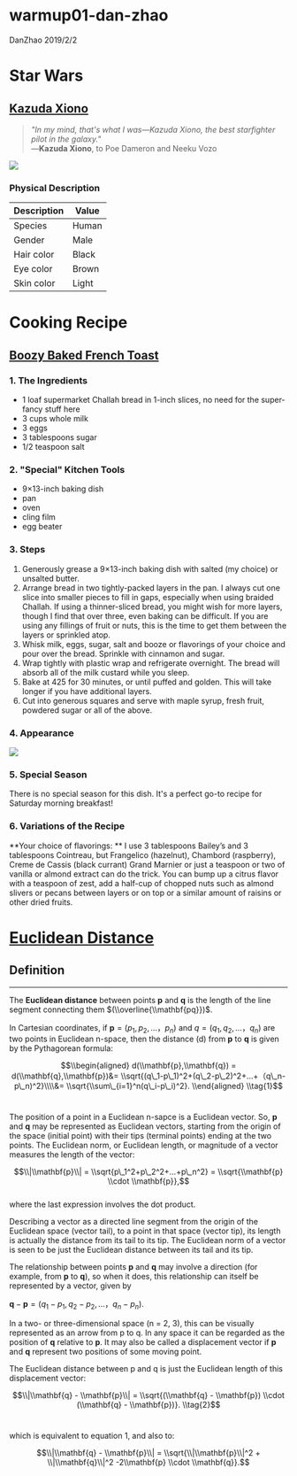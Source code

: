 warmup01-dan-zhao
================
DanZhao
2019/2/2

Star Wars
=========

[Kazuda Xiono](https://starwars.fandom.com/wiki/Kazuda_Xiono)
-------------------------------------------------------------

> *"In my mind, that's what I was—Kazuda Xiono, the best starfighter pilot in the galaxy."* <br/>―**Kazuda Xiono**, to Poe Dameron and Neeku Vozo

![](https://vignette.wikia.nocookie.net/starwars/images/a/a3/Kazuda.jpg/revision/latest?cb=20180830051228)<br/>

### Physical Description

| Description | Value |
|-------------|-------|
| Species     | Human |
| Gender      | Male  |
| Hair color  | Black |
| Eye color   | Brown |
| Skin color  | Light |

Cooking Recipe
==============

[Boozy Baked French Toast](https://smittenkitchen.com/2006/12/new-years-day-2001/)
----------------------------------------------------------------------------------

### 1. The Ingredients

-   1 loaf supermarket Challah bread in 1-inch slices, no need for the super-fancy stuff here
-   3 cups whole milk
-   3 eggs
-   3 tablespoons sugar
-   1/2 teaspoon salt

### 2. "Special" Kitchen Tools

-   9×13-inch baking dish
-   pan
-   oven
-   cling film
-   egg beater

### 3. Steps

1.  Generously grease a 9×13-inch baking dish with salted (my choice) or unsalted butter.
2.  Arrange bread in two tightly-packed layers in the pan. I always cut one slice into smaller pieces to fill in gaps, especially when using braided Challah. If using a thinner-sliced bread, you might wish for more layers, though I find that over three, even baking can be difficult. If you are using any fillings of fruit or nuts, this is the time to get them between the layers or sprinkled atop.
3.  Whisk milk, eggs, sugar, salt and booze or flavorings of your choice and pour over the bread. Sprinkle with cinnamon and sugar.
4.  Wrap tightly with plastic wrap and refrigerate overnight. The bread will absorb all of the milk custard while you sleep.
5.  Bake at 425 for 30 minutes, or until puffed and golden. This will take longer if you have additional layers.
6.  Cut into generous squares and serve with maple syrup, fresh fruit, powdered sugar or all of the above.

### 4. Appearance

![](https://github.com/danzhaozju/stat133/raw/master/1.png)

### 5. Special Season

There is no special season for this dish. It's a perfect go-to recipe for Saturday morning breakfast! <br/>

### 6. Variations of the Recipe

**Your choice of flavorings: **
I use 3 tablespoons Bailey’s and 3 tablespoons Cointreau, but Frangelico (hazelnut), Chambord (raspberry), Creme de Cassis (black currant) Grand Marnier or just a teaspoon or two of vanilla or almond extract can do the trick. You can bump up a citrus flavor with a teaspoon of zest, add a half-cup of chopped nuts such as almond slivers or pecans between layers or on top or a similar amount of raisins or other dried fruits.

[Euclidean Distance](https://en.wikipedia.org/wiki/Euclidean_distance)
======================================================================

Definition
----------

------------------------------------------------------------------------

The **Euclidean distance** between points **p** and **q** is the length of the line segment connecting them $(\\overline{\\mathbf{pq}})$.<br/>

In Cartesian coordinates, if **p** = (*p*<sub>1</sub>, *p*<sub>2</sub>, …，*p*<sub>*n*</sub>) and *q* = (*q*<sub>1</sub>, *q*<sub>2</sub>, …，*q*<sub>*n*</sub>) are two points in Euclidean n-space, then the distance (d) from **p** to **q** is given by the Pythagorean formula:<br/>

$$\\begin{aligned}
d(\\mathbf{p},\\mathbf{q}) = d(\\mathbf{q},\\mathbf{p})&= \\sqrt{(q\_1-p\_1)^2+(q\_2-p\_2)^2+…+（q\_n-p\_n)^2}\\\\&= \\sqrt{\\sum\_{i=1}^n(q\_i-p\_i)^2}.
\\end{aligned} \\tag{1}$$
<br/>

The position of a point in a Euclidean n-sapce is a Euclidean vector. So, **p** and **q** may be represented as Euclidean vectors, starting from the origin of the space (initial point) with their tips (terminal points) ending at the two points. The Euclidean norm, or Euclidean length, or magnitude of a vector measures the length of the vector:<br/>

$$\\|\\mathbf{p}\\| = \\sqrt{p\_1^2+p\_2^2+…+p\_n^2} = \\sqrt{\\mathbf{p} \\cdot \\mathbf{p}},$$
<br/> where the last expression involves the dot product.<br/>

Describing a vector as a directed line segment from the origin of the Euclidean space (vector tail), to a point in that space (vector tip), its length is actually the distance from its tail to its tip. The Euclidean norm of a vector is seen to be just the Euclidean distance between its tail and its tip.<br/>

The relationship between points **p** and **q** may involve a direction (for example, from **p** to **q**), so when it does, this relationship can itself be represented by a vector, given by<br/>

**q** − **p** = (*q*<sub>1</sub> − *p*<sub>1</sub>, *q*<sub>2</sub> − *p*<sub>2</sub>, …，*q*<sub>*n*</sub> − *p*<sub>*n*</sub>).
<br/>

In a two- or three-dimensional space (n = 2, 3), this can be visually represented as an arrow from p to q. In any space it can be regarded as the position of **q** relative to **p**. It may also be called a displacement vector if **p** and **q** represent two positions of some moving point.<br/>

The Euclidean distance between p and q is just the Euclidean length of this displacement vector:<br/>

$$\\|\\mathbf{q} - \\mathbf{p}\\| = \\sqrt{(\\mathbf{q} - \\mathbf{p}) \\cdot (\\mathbf{q} - \\mathbf{p})}. \\tag{2}$$
<br/>

which is equivalent to equation 1, and also to:<br/>

$$\\|\\mathbf{q} - \\mathbf{p}\\| = \\sqrt{\\|\\mathbf{p}\\|^2 + \\|\\mathbf{q}\\|^2 -2\\mathbf{p} \\cdot \\mathbf{q}}.$$
